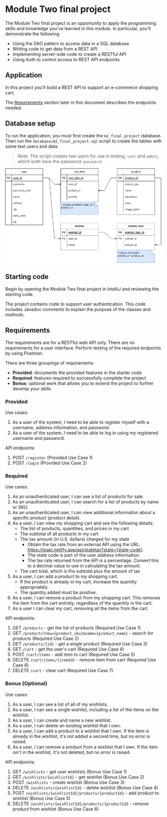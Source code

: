 # Module Two final project

The Module Two final project is an opportunity to apply the programming skills and knowledge you've learned in this module. In particular, you'll demonstrate the following:

* Using the DAO pattern to access data in a SQL database
* Writing code to get data from a REST API
* Implementing server-side code to create a RESTful API
* Using Auth to control access to REST API endpoints

## Application

In this project you'll build a REST API to support an e-commerce shopping cart.

The [Requirements](#requirements) section later in this document describes the endpoints needed.

## Database setup

To run the application, you must first create the `m2_final_project` database. Then run the `database/m2_final_project.sql` script to create the tables with some test users and data.

> Note: The script creates two users for use in testing, `user` and `admin`, which both have the password: `password`.

![Database schema](./database/m2_final_project_ERD.drawio.png)

## Starting code

Begin by opening the Module Two final project in IntelliJ and reviewing the starting code.

The project contains code to support user authentication. This code includes Javadoc comments to explain the purpose of the classes and methods.

## Requirements

The requirements are for a RESTful web API only. There are no requirements for a user interface. Perform testing of the required endpoints by using Postman.

There are three groupings of requirements:

- **Provided**: documents the provided features in the starter code
- **Required**: features required to successfully complete the project
- **Bonus**: optional work that allows you to extend the project to further develop your skills

### Provided

Use cases:
1. As a user of the system, I need to be able to register myself with a username, address information, and password.
1. As a user of the system, I need to be able to log in using my registered username and password.

API endpoints:
1. POST `/register` (Provided Use Case 1)
1. POST `/login` (Provided Use Case 2)

### Required

Use cases:
1. As an unauthenticated user, I can see a list of products for sale.
1. As an unauthenticated user, I can search for a list of products by name or SKU.
1. As an unauthenticated user, I can view additional information about a specific product (product detail).
1. As a user, I can view my shopping cart and see the following details:
    * The list of products, quantities, and prices in my cart
    * The subtotal of all products in my cart
    * The tax amount (in U.S. dollars) charged for my state
        - Obtain the tax rate from an external API using the URL: https://teapi.netlify.app/api/statetax?state=[state-code].
        - The state code is part of the user address information.
        - The tax rate returned from the API is a percentage. Convert this to a decimal value to use in calculating the tax amount.
    * The cart total, which is the subtotal plus the amount of tax
1. As a user, I can add a product to my shopping cart.
    * If the product is already in my cart, increase the quantity appropriately.
    * The quantity added must be positive.
1. As a user, I can remove a product from my shopping cart. This removes the item from the cart entirely, regardless of the quantity in the cart.
1. As a user I can clear my cart, removing all the items from the cart.

API endpoints:
1. GET `/products` - get the list of products (Required Use Case 1)
1. GET `/products?sku={product_sku}&name={product_name}` - search for products (Required Use Case 2)
1. GET `/products/{id}` - get a single product (Required Use Case 3)
1. GET `/cart` - get the user's cart (Required Use Case 4)
1. POST `/cart/items` - add item to cart (Required Use Case 5)
1. DELETE `/cart/items/{itemId}` - remove item from cart (Required Use Case 6)
1. DELETE `/cart` - clear cart (Required Use Case 7)

### Bonus (Optional)

Use cases:
1. As a user, I can see a list of all of my wishlists.
1. As a user, I can see a single wishlist, including a list of the items on the wishlist.
1. As a user, I can create and name a new wishlist.
1. As a user, I can delete an existing wishlist that I own.
1. As a user, I can add a product to a wishlist that I own. If the item is already in the wishlist, it's not added a second time, but no error is raised.
1. As a user, I can remove a product from a wishlist that I own. If the item isn't in the wishlist, it's not deleted, but no error is raised.

API endpoints:
1. GET `/wishlists` - get user wishlists (Bonus Use Case 1)
1. GET `/wishlists/{wishlistId}` - get wishlist (Bonus Use Case 2)
1. POST `/wishlists` - create wishlist (Bonus Use Case 3)
1. DELETE `/wishlists/{wishlistId}` - delete wishlist (Bonus Use Case 4)
1. POST `/wishlists/{wishlistId}/products/{productId}` - add product to wishlist (Bonus Use Case 5)
1. DELETE `/wishlists/{wishlistId}/products/{productId}` - remove product from wishlist (Bonus Use Case 6)

